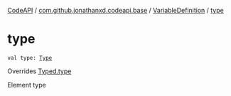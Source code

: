 [CodeAPI](../../index.md) / [com.github.jonathanxd.codeapi.base](../index.md) / [VariableDefinition](index.md) / [type](.)

# type

`val type: `[`Type`](http://docs.oracle.com/javase/6/docs/api/java/lang/reflect/Type.html)

Overrides [Typed.type](../-typed/type.md)

Element type

